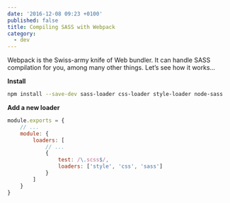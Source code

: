 ```yaml
---
date: '2016-12-08 09:23 +0100'
published: false
title: Compiling SASS with Webpack
category:
  - dev
---
```

Webpack is the Swiss-army knife of Web bundler. It can  handle SASS compilation for you, among many other things. Let’s see how it works...

**Install**

```bash
npm install --save-dev sass-loader css-loader style-loader node-sass
```

**Add a new loader**

```js
module.exports = {
    // ...
    module: {
        loaders: [
            // ...
            {
                test: /\.scss$/,
                loaders: ['style', 'css', 'sass']
            }
        ]
    }
}
```
